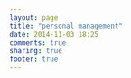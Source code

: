 ```yaml
---
layout: page
title: "personal management"
date: 2014-11-03 18:25
comments: true
sharing: true
footer: true
---
```

